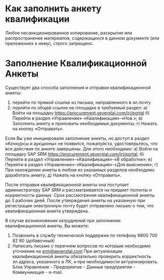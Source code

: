 # Как заполнить анкету квалификации
Любое несанкционированное копирование, раскрытие или распространение материалов, содержащихся в данном документе (или приложениях к нему), строго запрещено.

# Заполнение Квалификационной Анкеты
Существует два способа заполнения и отправки квалификационной анкеты:
1) перейти по прямой ссылке из письма, направленного в эл.почту 
2) перейти по общей ссылке на площадке в требуемый раздел:
а) Войти на площадку https://procurement.severstal.com/irj/portal 
б) Перейти в раздел «Управление»-«Квалификация»-«Нов.»; 
в) Заполнить анкету и приложить необходимые документы; 
г) Нажать на кнопку «Отправить».

Если Вы уже инициировали заполнение анкеты, но доступ в раздел «Конкурсы и аукционы» не появился, пожалуйста, удостоверьтесь, что все действия по анкете завершены. Для этого необходимо:
а) Войти на площадку SAP SRM https://procurement.severstal.com/irj/portal; 
б) Перейти в раздел «Управление»-«Квалификация»-«В обработке»; 
в) Перейти в раздел «Управление»-«Квалификация»-«Для выяснения»; 
г) При нахождении анкеты в любом из указанных разделов необходимо доработать анкету; д) Нажать на кнопку «Отправить».

После отправки квалификационной анкеты она поступает администратору SAP SRM и рассматривается на предмет полноты и корректности данных.
Срок рассмотрения квалификационной анкеты до 3 рабочих дней.
После утверждения анкеты на указанную при регистрации электронную почту будет отправлено письмо о том, что квалификационная анкета утверждена.

В случае возникновения затруднений при заполнении квалификационной анкеты, Вы можете: 
1) Позвонить в службу технической поддержки по телефону 8800 700 82 80 (добавочный)
2) Написать письмо с перечнем вопросов по которым необходимо уточнение на srm@severstal.com При актуализации квалификационной анкеты обязательно проверить корректность эл.адреса, указанного в ЛК, и при необходимости актуализировать. 
Блок Управление - Предприятие - Данные предприятия - Коммуникация - e-mail. 
